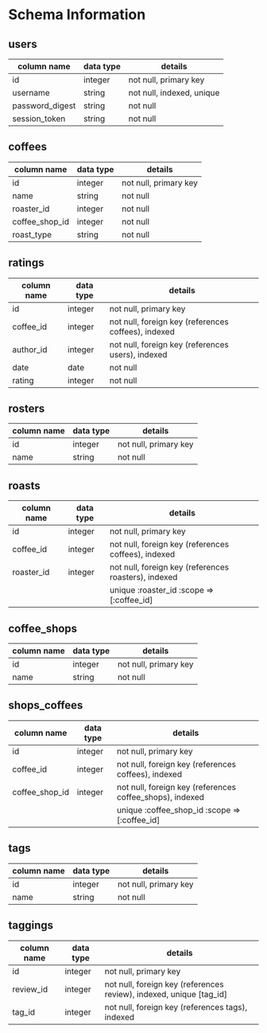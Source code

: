 # Schema Information

## users
column name     | data type | details
----------------|-----------|-----------------------
id              | integer   | not null, primary key
username        | string    | not null, indexed, unique
password_digest | string    | not null
session_token   | string    | not null

## coffees
column name | data type | details
------------|-----------|-----------------------
id             | integer   | not null, primary key
name           | string    | not null
roaster_id     | integer   | not null
coffee_shop_id | integer   | not null
roast_type     | string    | not null

## ratings
column name | data type | details
------------|-----------|-----------------------
id          | integer   | not null, primary key
coffee_id   | integer   | not null, foreign key (references coffees), indexed
author_id   | integer   | not null, foreign key (references users), indexed
date        | date      | not null
rating      | integer   | not null

## rosters
column name | data type | details
------------|-----------|-----------------------
id          | integer   | not null, primary key
name        | string    | not null

## roasts
column name | data type | details
------------|-----------|-----------------------
id          | integer   | not null, primary key
coffee_id   | integer   | not null, foreign key (references coffees), indexed
roaster_id  | integer   | not null, foreign key (references roasters), indexed
            |           | unique :roaster_id :scope => [:coffee_id]

## coffee_shops
column name | data type | details
------------|-----------|-----------------------
id          | integer   | not null, primary key
name        | string    | not null

## shops_coffees
column name | data type | details
------------|-----------|-----------------------
id             | integer   | not null, primary key
coffee_id      | integer   | not null, foreign key (references coffees), indexed
coffee_shop_id | integer   | not null, foreign key (references coffee_shops), indexed
               |           | unique :coffee_shop_id :scope => [:coffee_id]

## tags
column name | data type | details
------------|-----------|-----------------------
id          | integer   | not null, primary key
name        | string    | not null

## taggings
column name | data type | details
------------|-----------|-----------------------
id          | integer   | not null, primary key
review_id   | integer   | not null, foreign key (references review), indexed, unique [tag_id]
tag_id      | integer   | not null, foreign key (references tags), indexed
